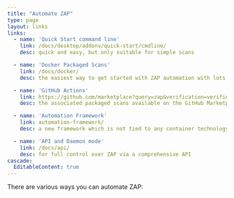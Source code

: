 ```yaml
---
title: "Automate ZAP"
type: page
layout: links
links:
  - name: 'Quick Start command line'
    link: /docs/desktop/addons/quick-start/cmdline/
    desc: quick and easy, but only suitable for simple scans

  - name: 'Docker Packaged Scans'
    link: /docs/docker/
    desc: the easiest way to get started with ZAP automation with lots of flexibility

  - name: 'GitHub Actions'
    link: https://github.com/marketplace?query=zap&verification=verified_creator
    desc: the associated packaged scans available on the GitHub Marketplace

  - name: 'Automation Framework'
    link: automation-framework/
    desc: a new framework which is not tied to any container technology and will in time replace the Command Line and Packaged Scan options

  - name: 'API and Daemon mode'
    link: /docs/api/
    desc: for full control over ZAP via a comprehensive API
cascade:
  EditableContent: true
---
```

There are various ways you can automate ZAP:
